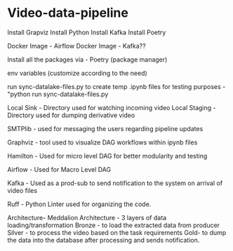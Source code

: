 # Video-data-pipeline

Install Grapviz
Install Python
Install Kafka
Install Poetry


Docker Image - Airflow
Docker Image - Kafka??

Install all the packages via - Poetry (package manager)

env variables (customize according to the need)

run sync-datalake-files.py to create temp .ipynb files for testing purposes - "python run sync-datalake-files.py

Local Sink - Directory used for watching incoming video
Local Staging - Directory used for dumping derivative video

SMTPlib - used for messaging the users regarding pipeline updates

Graphviz - tool used to visualize DAG workflows within ipynb files

Hamilton - Used for micro level DAG for better modularity and testing 

Airflow - Used for Macro Level DAG

Kafka - Used as a prod-sub to send notification to the system on arrival of video files

Ruff - Python Linter used for organizing the code.

Architecture-
Meddalion Architecture - 3 layers of data loading/transformation
                        Bronze - to load the extracted data from producer
                        Silver - to process the video based on the task requirements
                        Gold- to dump the data into the database after processing and sends notification.

                    
